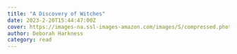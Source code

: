 ```yaml
---
title: "A Discovery of Witches"
date: 2023-2-20T15:44:47:00Z
cover: https://images-na.ssl-images-amazon.com/images/S/compressed.photo.goodreads.com/books/1525097370i/8667848.jpg
author: Deborah Harkness
category: read
---
```

